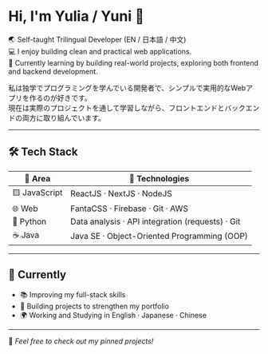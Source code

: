 # Hi, I'm Yulia / Yuni 👋

🌏 Self-taught Trilingual Developer (EN / 日本語 / 中文)  
💻 I enjoy building clean and practical web applications.  
🔧 Currently learning by building real-world projects, exploring both frontend and backend development.

私は独学でプログラミングを学んでいる開発者で、シンプルで実用的なWebアプリを作るのが好きです。  
現在は実際のプロジェクトを通して学習しながら、フロントエンドとバックエンドの両方に取り組んでいます。


---

## 🛠 Tech Stack

| 🧭 Area       | 🚀 Technologies                                      |
|--------------|------------------------------------------------------|
| 🟨 JavaScript | ReactJS · NextJS · NodeJS                            |
| 🌐 Web        | FantaCSS · Firebase · Git · AWS                      |
| 🐍 Python     | Data analysis · API integration (requests) · Git     |
| ☕ Java       | Java SE · Object-Oriented Programming (OOP)          |

---

## 🌱 Currently

- 📚 Improving my full-stack skills  
- 🧪 Building projects to strengthen my portfolio  
- 🌍 Working and Studying in English · Japanese · Chinese

---

📌 *Feel free to check out my pinned projects!*
